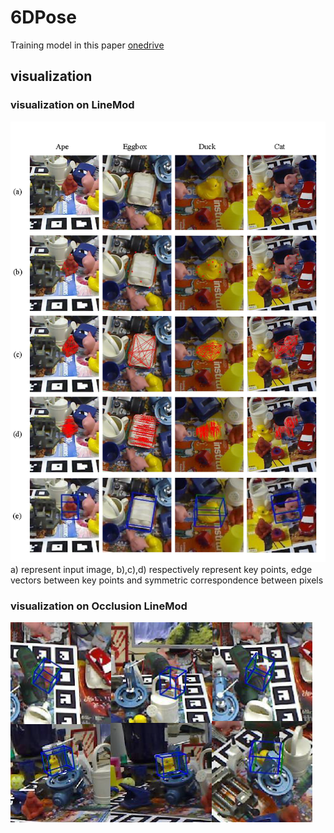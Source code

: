 # 6DPose

Training model in this paper  [onedrive](https://1drv.ms/u/s!AsGTIFMUZhECghnJXeT270sD6YPK?e=dFy3AZ)  

## visualization
### visualization on LineMod  
![\LineMod ](/visualization/LineMod.png) </br>
a) represent input image, b),c),d) respectively represent key points, edge vectors between key points and symmetric correspondence between pixels  
### visualization on Occlusion LineMod  
![OcclusionLineMod ](/visualization/OcclusionLineMod.png)
